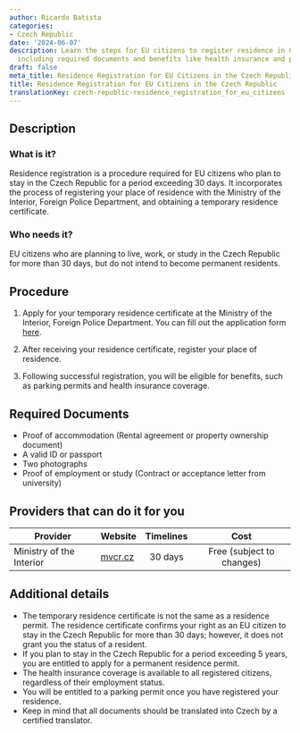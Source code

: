 ```yaml
---
author: Ricardo Batista
categories:
- Czech Republic
date: '2024-06-07'
description: Learn the steps for EU citizens to register residence in Czech Republic,
  including required documents and benefits like health insurance and parking permits.
draft: false
meta_title: Residence Registration for EU Citizens in the Czech Republic
title: Residence Registration for EU Citizens in the Czech Republic
translationKey: czech-republic-residence_registration_for_eu_citizens
---
```



## Description
### What is it?
Residence registration is a procedure required for EU citizens who plan to stay in the Czech Republic for a period exceeding 30 days. It incorporates the process of registering your place of residence with the Ministry of the Interior, Foreign Police Department, and obtaining a temporary residence certificate.

### Who needs it?
EU citizens who are planning to live, work, or study in the Czech Republic for more than 30 days, but do not intend to become permanent residents.

## Procedure
1. Apply for your temporary residence certificate at the Ministry of the Interior, Foreign Police Department. You can fill out the application form [here](https://www.mvcr.cz/mvcren/article/temporary-residence.aspx).

2. After receiving your residence certificate, register your place of residence.

3. Following successful registration, you will be eligible for benefits, such as parking permits and health insurance coverage.

## Required Documents
- Proof of accommodation (Rental agreement or property ownership document)
- A valid ID or passport
- Two photographs
- Proof of employment or study (Contract or acceptance letter from university)

## Providers that can do it for you

| Provider        |     Website                                                     |     Timelines              |       Cost                  |
| --------------- | ---------------                                                  |  :-------------:           | :-------------:             |
| Ministry of the Interior      |  [mvcr.cz](https://www.mvcr.cz/mvcren/)       |      30 days               |        Free (subject to changes)       |

## Additional details
- The temporary residence certificate is not the same as a residence permit. The residence certificate confirms your right as an EU citizen to stay in the Czech Republic for more than 30 days; however, it does not grant you the status of a resident.
- If you plan to stay in the Czech Republic for a period exceeding 5 years, you are entitled to apply for a permanent residence permit.  
- The health insurance coverage is available to all registered citizens, regardless of their employment status.
- You will be entitled to a parking permit once you have registered your residence.
- Keep in mind that all documents should be translated into Czech by a certified translator.
